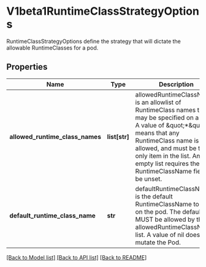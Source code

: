 # V1beta1RuntimeClassStrategyOptions

RuntimeClassStrategyOptions define the strategy that will dictate the allowable RuntimeClasses for a pod.
## Properties
Name | Type | Description | Notes
------------ | ------------- | ------------- | -------------
**allowed_runtime_class_names** | **list[str]** | allowedRuntimeClassNames is an allowlist of RuntimeClass names that may be specified on a pod. A value of \&quot;*\&quot; means that any RuntimeClass name is allowed, and must be the only item in the list. An empty list requires the RuntimeClassName field to be unset. | 
**default_runtime_class_name** | **str** | defaultRuntimeClassName is the default RuntimeClassName to set on the pod. The default MUST be allowed by the allowedRuntimeClassNames list. A value of nil does not mutate the Pod. | [optional] 

[[Back to Model list]](../README.md#documentation-for-models) [[Back to API list]](../README.md#documentation-for-api-endpoints) [[Back to README]](../README.md)


